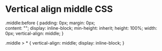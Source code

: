# Vertical align middle CSS

.middle:before {
  padding: 0px;
  margin: 0px;	
  content: "";
  display: inline-block;
  min-height: inherit;
  height: 100%;
  width: 0px;
  vertical-align: middle;
}

.middle > * { 
  vertical-align: middle;
  display: inline-block;
}  
